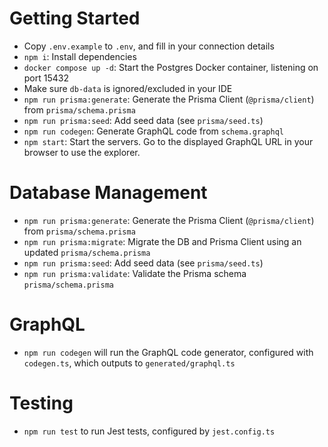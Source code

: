 # Getting Started
* Copy `.env.example` to `.env`, and fill in your connection details
* `npm i`: Install dependencies
* `docker compose up -d`: Start the Postgres Docker container, listening on port 15432
* Make sure `db-data` is ignored/excluded in your IDE
* `npm run prisma:generate`: Generate the Prisma Client (`@prisma/client`) from `prisma/schema.prisma`
* `npm run prisma:seed`: Add seed data (see `prisma/seed.ts`)
* `npm run codegen`: Generate GraphQL code from `schema.graphql`
* `npm start`: Start the servers. Go to the displayed GraphQL URL in your browser to use the explorer.

# Database Management
* `npm run prisma:generate`: Generate the Prisma Client (`@prisma/client`) from `prisma/schema.prisma`
* `npm run prisma:migrate`: Migrate the DB and Prisma Client using an updated `prisma/schema.prisma`
* `npm run prisma:seed`: Add seed data (see `prisma/seed.ts`)
* `npm run prisma:validate`: Validate the Prisma schema `prisma/schema.prisma`

# GraphQL
* `npm run codegen` will run the GraphQL code generator, configured with `codegen.ts`, which outputs to `generated/graphql.ts`

# Testing
* `npm run test` to run Jest tests, configured by `jest.config.ts`
